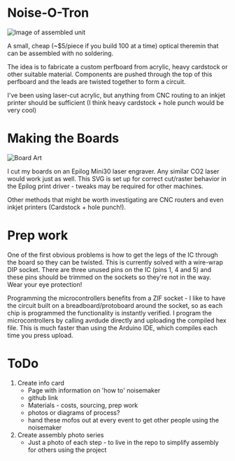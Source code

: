Noise-O-Tron
==========
![Image of assembled unit](https://raw.githubusercontent.com/loansindi/ps1_noise/master/images/recent_revision.jpg)

A small, cheap (~$5/piece if you build 100 at a time) optical theremin that can be assembled with no soldering.

The idea is to fabricate a custom perfboard from acrylic, heavy cardstock or other suitable material.
Components are pushed through the top of this perfboard and the leads are twisted together to form a circuit.

I've been using laser-cut acrylic, but anything from CNC routing to an inkjet printer should be sufficient (I think heavy cardstock + hole punch would be very cool)

Making the Boards
=========

![Board Art](https://raw.githubusercontent.com/loansindi/ps1_noise/master/laser_cut_board.png)

I cut my boards on an Epilog Mini30 laser engraver. Any similar CO2 laser would work just as well. This SVG is set up for correct cut/raster behavior in the Epilog print driver - tweaks may be required for other machines.

Other methods that might be worth investigating are CNC routers and even inkjet printers (Cardstock + hole punch!).

Prep work
=========

One of the first obvious problems is how to get the legs of the IC through the board so they can be twisted. This is currently solved with a wire-wrap DIP socket. There are three unused pins on the IC (pins 1, 4 and 5) and these pins should be trimmed on the sockets so they're not in the way. Wear your eye protection!

Programming the microcontrollers benefits from a ZIF socket - I like to have the circuit built on a breadboard/protoboard around the socket, so as each chip is programmed the functionality is instantly verified. I program the microcontrollers by calling avrdude directly and uploading the compiled hex file. This is much faster than using the Arduino IDE, which compiles each time you press upload.

ToDo
=========

1. Create info card
    * Page with information on 'how to' noisemaker 
    * github link
    * Materials - costs, sourcing, prep work
    * photos or diagrams of process?
    * hand these mofos out at every event to get other people using the noisemaker
2. Create assembly photo series
    * Just a photo of each step - to live in the repo to simplify assembly for others using the project

